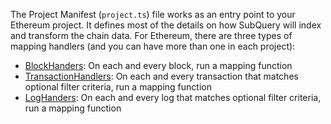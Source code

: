 The Project Manifest (`project.ts`) file works as an entry point to your Ethereum project. It defines most of the details on how SubQuery will index and transform the chain data. For Ethereum, there are three types of mapping handlers (and you can have more than one in each project):

- [BlockHanders](../../../build/manifest/ethereum.md#mapping-handlers-and-filters): On each and every block, run a mapping function
- [TransactionHandlers](../../../build/manifest/ethereum.md#mapping-handlers-and-filters): On each and every transaction that matches optional filter criteria, run a mapping function
- [LogHanders](../../../build/manifest/ethereum.md#mapping-handlers-and-filters): On each and every log that matches optional filter criteria, run a mapping function
